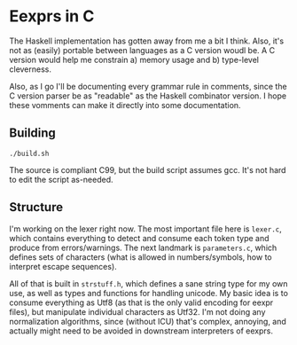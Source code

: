 # Eexprs in C

The Haskell implementation has gotten away from me a bit I think.
Also, it's not as (easily) portable between languages as a C version woudl be.
A C version would help me constrain a) memory usage and b) type-level cleverness.

Also, as I go I'll be documenting every grammar rule in comments, since the C version parser be as "readable" as the Haskell combinator version.
I hope these vomments can make it directly into some documentation.

## Building

```
./build.sh
```

The source is compliant C99, but the build script assumes gcc.
It's not hard to edit the script as-needed.

## Structure

I'm working on the lexer right now.
The most important file here is `lexer.c`, which contains everything to detect and consume each token type and produce from errors/warnings.
The next landmark is `parameters.c`, which defines sets of characters (what is allowed in numbers/symbols, how to interpret escape sequences).

All of that is built in `strstuff.h`, which defines a sane string type for my own use, as well as types and functions for handling unicode.
My basic idea is to consume everything as Utf8 (as that is the only valid encoding for eexpr files), but manipulate individual characters as Utf32.
I'm not doing any normalization algorithms, since (without ICU) that's complex, annoying, and actually might need to be avoided in downstream interpreters of eexprs.
